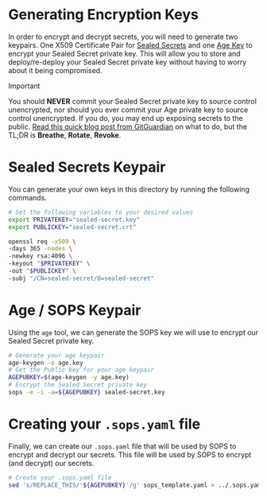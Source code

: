 # Generating Encryption Keys

In order to encrypt and decrypt secrets, you will need to generate two keypairs. One X509 Certificate Pair for [Sealed Secrets](https://external-secrets.io/v0.9.11/) and one [Age Key](https://github.com/FiloSottile/age) to encrypt your Sealed Secret private key. This will allow you to store and deploy/re-deploy your Sealed Secret private key without having to worry about it being compromised.

> [!IMPORTANT]
> You should **NEVER** commit your Sealed Secret private key to source control unencrypted, nor should you ever commit your Age private key to source control unencrypted. If you do, you may end up exposing secrets to the public. [Read this quick blog post from GitGuardian](https://blog.gitguardian.com/what-t`o-do-if-you-expose-a-secret/) on what to do, but the TL;DR is **Breathe**, **Rotate**, **Revoke**.

# Sealed Secrets Keypair

You can generate your own keys in this directory by running the following commands.

```bash
# Set the following variables to your desired values
export PRIVATEKEY="sealed-secret.key"
export PUBLICKEY="sealed-secret.crt"

openssl req -x509 \
-days 365 -nodes \
-newkey rsa:4096 \
-keyout "$PRIVATEKEY" \
-out "$PUBLICKEY" \
-subj "/CN=sealed-secret/O=sealed-secret"
```

# Age / SOPS Keypair

Using the `age` tool, we can generate the SOPS key we will use to encrypt our Sealed Secret private key.

```bash
# Generate your age keypair
age-keygen -o age.key
# Get the Public Key for your age keypair
AGEPUBKEY=$(age-keygen -y age.key)
# Encrypt the Sealed Secret private key
sops -e -i -a=${AGEPUBKEY} sealed-secret.key
```

# Creating your `.sops.yaml` file

Finally, we can create our `.sops.yaml` file that will be used by SOPS to encrypt and decrypt our secrets. This file will be used by SOPS to encrypt (and decrypt) our secrets.

```bash
# Create your .sops.yaml file
sed 's/REPLACE_THIS/'${AGEPUBKEY}'/g' sops_template.yaml > ../.sops.yaml
```
